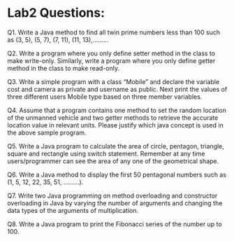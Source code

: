 # Lab2 Questions:
Q1.  Write a Java method to find all twin prime numbers less than 100 such as (3, 5), (5, 7), (7,
11), (11, 13),………

Q2.     Write a program where you only define setter method in the class to make write-only.
Similarly, write a program where you only define getter method in the class to make
read-only.

Q3. Write a simple program with a class “Mobile” and declare the variable cost and camera
as private and username as public. Next print the values of three different users Mobile
type based on three member variables.

Q4. Assume that a program contains one method to set the random location of the unmanned
vehicle and two getter methods to retrieve the accurate location value in relevant units.
Please justify which java concept is used in the above sample program.

Q5. Write a Java program to calculate the area of circle, pentagon, triangle, square and
rectangle using switch statement. Remember at any time users/programmer can see the
area of any one of the geometrical shape.

Q6. Write a Java method to display the first 50 pentagonal numbers such as (1, 5, 12, 22, 35,
51, ………).

Q7. Write two Java programming on method overloading and constructor overloading in Java
by varying the number of arguments and changing the data types of the arguments of
multiplication.

Q8. Write a Java program to print the Fibonacci series of the number up to 100.